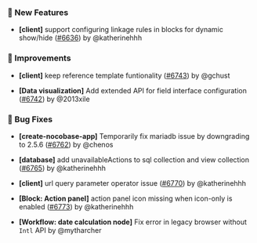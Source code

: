 ### 🎉 New Features

- **[client]** support configuring linkage rules in blocks for dynamic show/hide ([#6636](https://github.com/nocobase/nocobase/pull/6636)) by @katherinehhh

### 🚀 Improvements

- **[client]** keep reference template funtionality ([#6743](https://github.com/nocobase/nocobase/pull/6743)) by @gchust

- **[Data visualization]** Add extended API for field interface configuration ([#6742](https://github.com/nocobase/nocobase/pull/6742)) by @2013xile

### 🐛 Bug Fixes

- **[create-nocobase-app]** Temporarily fix mariadb issue by downgrading to 2.5.6 ([#6762](https://github.com/nocobase/nocobase/pull/6762)) by @chenos

- **[database]** add  unavailableActions to sql collection and view collection ([#6765](https://github.com/nocobase/nocobase/pull/6765)) by @katherinehhh

- **[client]** url query parameter operator issue ([#6770](https://github.com/nocobase/nocobase/pull/6770)) by @katherinehhh

- **[Block: Action panel]** action panel icon missing when icon-only is enabled ([#6773](https://github.com/nocobase/nocobase/pull/6773)) by @katherinehhh

- **[Workflow: date calculation node]** Fix error in legacy browser without `Intl` API by @mytharcher

